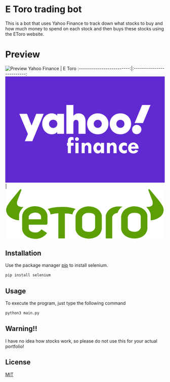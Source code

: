 # E Toro trading bot
This is a bot that uses Yahoo Finance to track down what stocks to buy and how much money to spend on each stock and then buys these stocks using the EToro website.

# Preview
![Preview](https://raw.githubusercontent.com/Gsak3l/etoro-trading-bot/master/media/preview.gif)
Yahoo Finance             |  E Toro
:-------------------------:|:-------------------------:
![Yahoo Finance](https://raw.githubusercontent.com/Gsak3l/etoro-trading-bot/master/media/yahoo.jpg)  |  ![E Toro](https://raw.githubusercontent.com/Gsak3l/etoro-trading-bot/master/media/etoro.png)

## Installation

Use the package manager [pip](https://pip.pypa.io/en/stable/) to install selenium.

```bash
pip install selenium
```

## Usage
To execute the program, just type the following command
```python
python3 main.py
```

## Warning!!
I have no idea how stocks work, so please do not use this for your actual portfolio!

## License
[MIT](https://choosealicense.com/licenses/mit/)